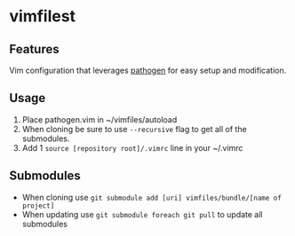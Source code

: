 vimfilest
========

Features
---------
Vim configuration that leverages <a
href="https://github.com/tpope/vim-pathogen">pathogen</a> for easy setup and
modification.

Usage
-----
1. Place pathogen.vim in ~/vimfiles/autoload
2. When cloning be sure to use `--recursive` flag to get all of the submodules.
3. Add 1 `source [repository root]/.vimrc` line in your ~/.vimrc

Submodules
----------

* When cloning use `git submodule add [uri] vimfiles/bundle/[name of project]`
* When updating use `git submodule foreach git pull` to update all
	submodules
